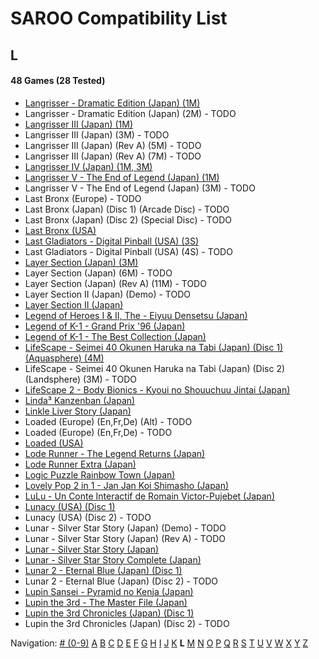 # SAROO Compatibility List

## L

#### 48 Games (28 Tested)

- [Langrisser - Dramatic Edition (Japan) (1M)](../Regions/Japan/T-2507G/01/README.md)
- Langrisser - Dramatic Edition (Japan) (2M) - TODO
- [Langrisser III (Japan) (1M)](../Regions/Japan/T-2502G/01/README.md)
- Langrisser III (Japan) (3M) - TODO
- Langrisser III (Japan) (Rev A) (5M) - TODO
- Langrisser III (Japan) (Rev A) (7M) - TODO
- [Langrisser IV (Japan) (1M, 3M)](../Regions/Japan/T-2505G/01/README.md)
- [Langrisser V - The End of Legend (Japan) (1M)](../Regions/Japan/T-2509G/01/README.md)
- Langrisser V - The End of Legend (Japan) (3M) - TODO
- Last Bronx (Europe) - TODO
- Last Bronx (Japan) (Disc 1) (Arcade Disc) - TODO
- Last Bronx (Japan) (Disc 2) (Special Disc) - TODO
- [Last Bronx (USA)](../Regions/USA/MK-81078/01/README.md)
- [Last Gladiators - Digital Pinball (USA) (3S)](../Regions/USA/T-4804H/01/README.md)
- Last Gladiators - Digital Pinball (USA) (4S) - TODO
- [Layer Section (Japan) (3M)](../Regions/Japan/T-1101G/01/README.md)
- Layer Section (Japan) (6M) - TODO
- Layer Section (Japan) (Rev A) (11M) - TODO
- Layer Section II (Japan) (Demo) - TODO
- [Layer Section II (Japan)](../Regions/Japan/T-26409G/01/README.md)
- [Legend of Heroes I & II, The - Eiyuu Densetsu (Japan)](../Regions/Japan/T-37101G/01/README.md)
- [Legend of K-1 - Grand Prix '96 (Japan)](../Regions/Japan/T-7503G/01/README.md)
- [Legend of K-1 - The Best Collection (Japan)](../Regions/Japan/T-7501G/01/README.md)
- [LifeScape - Seimei 40 Okunen Haruka na Tabi (Japan) (Disc 1) (Aquasphere) (4M)](../Regions/Japan/T-26405G/01/README.md)
- LifeScape - Seimei 40 Okunen Haruka na Tabi (Japan) (Disc 2) (Landsphere) (3M) - TODO
- [LifeScape 2 - Body Bionics - Kyoui no Shouuchuu Jintai (Japan)](../Regions/Japan/T-26411G/01/README.md)
- [Linda³ Kanzenban (Japan)](../Regions/Japan/T-2112G/01/README.md)
- [Linkle Liver Story (Japan)](../Regions/Japan/GS-9055/01/README.md)
- Loaded (Europe) (En,Fr,De) (Alt) - TODO
- Loaded (Europe) (En,Fr,De) - TODO
- [Loaded (USA)](../Regions/USA/T-12519H/01/README.md)
- [Lode Runner - The Legend Returns (Japan)](../Regions/Japan/T-25101G/01/README.md)
- [Lode Runner Extra (Japan)](../Regions/Japan/T-25103G/01/README.md)
- [Logic Puzzle Rainbow Town (Japan)](../Regions/Japan/T-4303G/01/README.md)
- [Lovely Pop 2 in 1 - Jan Jan Koi Shimasho (Japan)](../Regions/Japan/T-5801G/01/README.md)
- [LuLu - Un Conte Interactif de Romain Victor-Pujebet (Japan)](../Regions/Japan/GS-9118/01/README.md)
- [Lunacy (USA) (Disc 1)](../Regions/USA/T-14403H/01/README.md)
- Lunacy (USA) (Disc 2) - TODO
- Lunar - Silver Star Story (Japan) (Demo) - TODO
- Lunar - Silver Star Story (Japan) (Rev A) - TODO
- [Lunar - Silver Star Story (Japan)](../Regions/Japan/T-27901G/01/README.md)
- [Lunar - Silver Star Story Complete (Japan)](../Regions/Japan/T-27904G/01/README.md)
- [Lunar 2 - Eternal Blue (Japan) (Disc 1)](../Regions/Japan/T-27906G/01/README.md)
- Lunar 2 - Eternal Blue (Japan) (Disc 2) - TODO
- [Lupin Sansei - Pyramid no Kenja (Japan)](../Regions/Japan/T-2004G/01/README.md)
- [Lupin the 3rd - The Master File (Japan)](../Regions/Japan/T-18801G/01/README.md)
- [Lupin the 3rd Chronicles (Japan) (Disc 1)](../Regions/Japan/T-18804G/01/README.md)
- Lupin the 3rd Chronicles (Japan) (Disc 2) - TODO

Navigation:
[# (0-9)](./09.md) [A](./A.md) [B](./B.md) [C](./C.md) [D](./D.md) [E](./E.md) [F](./F.md) [G](./G.md) [H](./H.md) [I](./I.md) [J](./J.md) [K](./K.md) **L** [M](./M.md) [N](./N.md) [O](./O.md) [P](./P.md) [Q](./Q.md) [R](./R.md) [S](./S.md) [T](./T.md) [U](./U.md) [V](./V.md) [W](./W.md) [X](./X.md) [Y](./Y.md) [Z](./Z.md)
